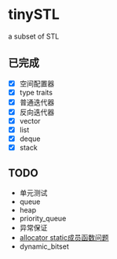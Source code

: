 # tinySTL
a subset of STL

## 已完成

- [x] 空间配置器
- [x] type traits
- [x] 普通迭代器
- [x] 反向迭代器
- [x] vector
- [x] list
- [x] deque
- [x] stack

## TODO

- 单元测试
- queue
- heap
- priority_queue
- 异常保证
- [allocator static成员函数问题](https://www.zhihu.com/question/53085291/answer/133516400)
- dynamic_bitset
